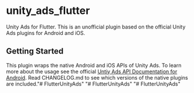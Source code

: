 # unity_ads_flutter

Unity Ads for Flutter.
This is an unofficial plugin based on the official Unity Ads plugins for Android and iOS.

## Getting Started

This plugin wraps the native Android and iOS APIs of Unity Ads.
To learn more about the usage see the official [Untiy Ads API Documentation for Android](https://github.com/Unity-Technologies/unity-ads-android/wiki/sdk_android_api_reference).
Read CHANGELOG.md to see which versions of the native plugins are included."# FlutterUnityAds" 
"# FlutterUnityAds" 
"# FlutterUnityAds" 
